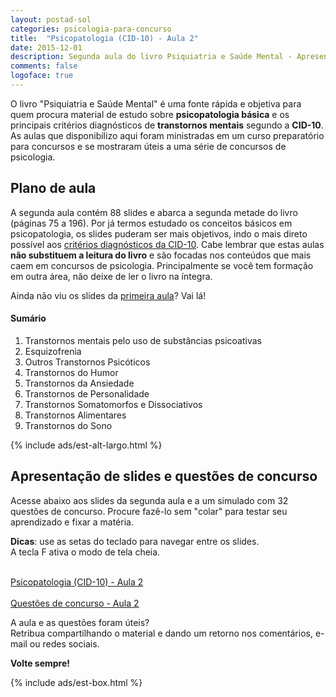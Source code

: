 ```yaml
---
layout: postad-sol
categories: psicologia-para-concurso
title:  "Psicopatologia (CID-10) - Aula 2" 
date: 2015-12-01
description: Segunda aula do livro Psiquiatria e Saúde Mental - Apresenta os demais critérios diagnósticos de transtornos mentais segundo a CID-10 e contém um simulado com 32 questões de concurso sobre o conteúdo da aula.
comments: false
logoface: true
---
```


<p class="intro"> O livro "Psiquiatria e Saúde Mental" é uma fonte rápida e objetiva para quem procura material de estudo sobre <b>psicopatologia básica</b> e os principais critérios diagnósticos de <b>transtornos mentais</b> segundo a <b>CID-10</b>. As aulas que disponibilizo aqui foram ministradas em um curso preparatório para concursos e se mostraram úteis a uma série de concursos de psicologia.
</p>

## Plano de aula
A segunda aula contém 88 slides e abarca a segunda metade do livro (páginas 75 a 196). Por já termos estudado os conceitos básicos em psicopatologia, os slides puderam ser mais objetivos, indo o mais direto possível aos <a target="_blank" href="http://oferta.vc/oskI">critérios diagnósticos da CID-10</a>. Cabe lembrar que estas aulas __não substituem a leitura do livro__ e são focadas nos conteúdos que mais caem em concursos de psicologia. Principalmente se você tem formação em outra área, não deixe de ler o livro na íntegra.

Ainda não viu os slides da [primeira aula](/psicologia-para-concurso/psicopatologia-cid10-aula-1/)? Vai lá!

#### Sumário

1. Transtornos mentais pelo uso de substâncias psicoativas
2. Esquizofrenia
3. Outros Transtornos Psicóticos
4. Transtornos do Humor
5. Transtornos da Ansiedade
6. Transtornos de Personalidade
7. Transtornos Somatomorfos e Dissociativos
8. Transtornos Alimentares
9. Transtornos do Sono

<div class="caixad">
{% include ads/est-alt-largo.html %}
</div>

## Apresentação de slides e questões de concurso

Acesse abaixo aos slides da segunda aula e a um simulado com 32 questões de concurso. Procure fazê-lo sem "colar" para testar seu aprendizado e fixar a matéria.

__Dicas__: use as <span class="caixola"><i class="fa fa-hand-o-right fa-lg"></i> setas do teclado <i class="fa fa-hand-o-left fa-lg"></i></span> para navegar entre os slides.   
A tecla <span class="caixola">F</span> ativa o modo de tela cheia.

<div class="caixa">
    <span class="icone-caixa">
    <span class="fa-stack fa-3x">
      <i class="fa fa-square fa-stack-2x"></i>
      <i class="fa fa-play fa-stack-1x fa-inverse"></i>
    </span></span>
     <br>
    <span class="titulo-caixa"><a href="/slides/psicopatologia-cid10-aula-2/">Psicopatologia (CID-10) - Aula 2 </a></span>
</div>

<div class="caixa">
    <span class="icone-caixa">
    <span class="fa-stack fa-3x">
      <i class="fa fa-square fa-stack-2x"></i>
      <i class="fa fa-file-text fa-stack-1x fa-inverse"></i>
    </span></span>
    <br>
    <span class="titulo-caixa"><a href="/slides/questoes-de-concurso-psicopatologia-cid10-aula-1/">Questões de concurso - Aula 2</a></span>
</div>

A aula e as questões foram úteis?   
Retribua compartilhando o material e dando um retorno nos comentários, e-mail ou redes sociais.

__Volte sempre!__

<div class="caixad">
{% include ads/est-box.html %}
</div>

<a name="coments"></a>